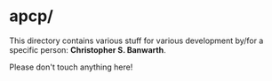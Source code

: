# apcp/

This directory contains various stuff for various development by/for a specific person: **Christopher S. Banwarth**.

Please don't touch anything here!